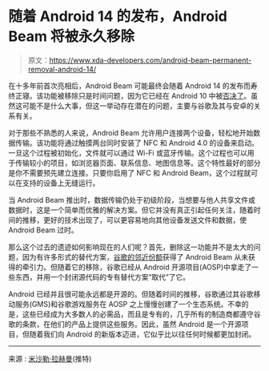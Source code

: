# 随着 Android 14 的发布，Android Beam 将被永久移除

> 原文：<https://www.xda-developers.com/android-beam-permanent-removal-android-14/>

在十多年前首次亮相后，Android Beam 可能最终会随着 Android 14 的发布而寿终正寝。该功能被移除只是时间问题，因为它已经在 Android 10 中被[否决了](https://www.xda-developers.com/google-deprecate-android-beam-api-nfc-share-files/)。虽然这可能不是什么大事，但这一举动存在潜在的问题，主要与谷歌及其与安卓的关系有关。

对于那些不熟悉的人来说，Android Beam 允许用户连接两个设备，轻松地开始数据传输。该功能将通过触摸两台同时安装了 NFC 和 Android 4.0 的设备来启动。一旦这个过程被初始化，文件就可以通过 Wi-Fi 或蓝牙传输。这个过程也可以用于传输较小的项目，如浏览器页面、联系信息、地图信息等。这个特性最好的部分是你不需要预先建立连接。只要你启用了 NFC 和 Android Beam，这个过程就可以在支持的设备上无缝运行。

当 Android Beam 推出时，数据传输仍处于初级阶段，当想要与他人共享文件或数据时，这是一个简单而优雅的解决方案。但它并没有真正引起任何关注，随着时间的推移，更好的技术出现了，可以更容易地向其他设备发送文件和数据，使 Android Beam 过时。

那么这个过去的遗迹如何影响现在的人们呢？首先，删除这一功能并不是太大的问题，因为有许多形式的替代方案，[谷歌的邻近份额](https://www.xda-developers.com/google-takes-crack-airdrop-nearby-share-android-windows/)获得了 Android Beam 从未获得的牵引力。但随着它的移除，谷歌已经从 Android 开源项目(AOSP)中拿走了一些东西，并用一个封闭源代码的专有替代方案“取代”了它。

Android 已经并且很可能永远都是开源的。但随着时间的推移，谷歌通过其谷歌移动服务(GMS)和谷歌游戏服务在 AOSP 之上慢慢创建了一个生态系统。不幸的是，这些已经成为大多数人的必需品，而且是专有的，几乎所有的制造商都遵守谷歌的条款，在他们的产品上提供这些服务。因此，虽然 Android 是一个开源项目，但随着我们向 Android 的新版本迈进，它似乎比以往任何时候都更加封闭。

* * *

来源 : [米沙勒·拉赫曼](https://twitter.com/MishaalRahman/status/1565358194947416067)(推特)